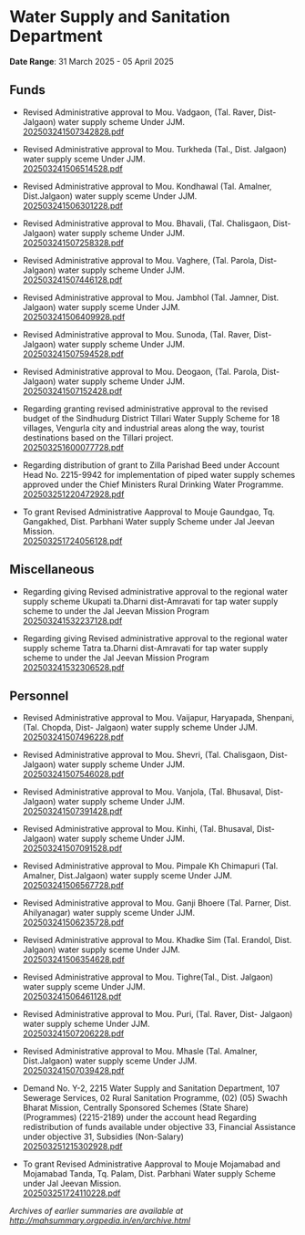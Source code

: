 # Water Supply and Sanitation Department

**Date Range**: 31 March 2025 - 05 April 2025


## Funds
- Revised Administrative approval to Mou. Vadgaon, (Tal. Raver, Dist- Jalgaon) water supply scheme Under JJM.\
  [202503241507342828.pdf](https://gr.maharashtra.gov.in/Site/Upload/Government%20Resolutions/English/202503241507342828.pdf)

- Revised Administrative approval to Mou. Turkheda (Tal., Dist. Jalgaon) water supply sceme Under JJM.\
  [202503241506514528.pdf](https://gr.maharashtra.gov.in/Site/Upload/Government%20Resolutions/English/202503241506514528.pdf)

- Revised Administrative approval to Mou. Kondhawal (Tal. Amalner, Dist.Jalgaon) water supply sceme Under JJM.\
  [202503241506301228.pdf](https://gr.maharashtra.gov.in/Site/Upload/Government%20Resolutions/English/202503241506301228.pdf)

- Revised Administrative approval to Mou. Bhavali, (Tal. Chalisgaon, Dist- Jalgaon) water supply scheme Under JJM.\
  [202503241507258328.pdf](https://gr.maharashtra.gov.in/Site/Upload/Government%20Resolutions/English/202503241507258328.pdf)

- Revised Administrative approval to Mou. Vaghere, (Tal. Parola, Dist- Jalgaon) water supply scheme Under JJM.\
  [202503241507446128.pdf](https://gr.maharashtra.gov.in/Site/Upload/Government%20Resolutions/English/202503241507446128.pdf)

- Revised Administrative approval to Mou. Jambhol (Tal. Jamner, Dist. Jalgaon) water supply sceme Under JJM.\
  [202503241506409928.pdf](https://gr.maharashtra.gov.in/Site/Upload/Government%20Resolutions/English/202503241506409928.pdf)

- Revised Administrative approval to Mou. Sunoda, (Tal. Raver, Dist- Jalgaon) water supply scheme Under JJM.\
  [202503241507594528.pdf](https://gr.maharashtra.gov.in/Site/Upload/Government%20Resolutions/English/202503241507594528.pdf)

- Revised Administrative approval to Mou. Deogaon, (Tal. Parola, Dist- Jalgaon) water supply scheme Under JJM.\
  [202503241507152428.pdf](https://gr.maharashtra.gov.in/Site/Upload/Government%20Resolutions/English/202503241507152428.pdf)

- Regarding granting revised administrative approval to the revised budget of the Sindhudurg District Tillari Water Supply Scheme for 18 villages, Vengurla city and industrial areas along the way, tourist destinations based on the Tillari project.\
  [202503251600077728.pdf](https://gr.maharashtra.gov.in/Site/Upload/Government%20Resolutions/English/202503251600077728.pdf)

- Regarding distribution of grant to Zilla Parishad Beed under Account Head No. 2215-9942 for implementation of piped water supply schemes approved under the Chief Ministers Rural Drinking Water Programme.\
  [202503251220472928.pdf](https://gr.maharashtra.gov.in/Site/Upload/Government%20Resolutions/English/202503251220472928.pdf)

- To grant Revised Administrative Aapproval to Mouje Gaundgao, Tq. Gangakhed, Dist. Parbhani Water supply Scheme under Jal Jeevan Mission.\
  [202503251724056128.pdf](https://gr.maharashtra.gov.in/Site/Upload/Government%20Resolutions/English/202503251724056128.pdf)

## Miscellaneous
- Regarding giving Revised administrative approval to the regional water supply scheme Ukupati  ta.Dharni  dist-Amravati  for tap water supply scheme to under the Jal Jeevan Mission Program\
  [202503241532237128.pdf](https://gr.maharashtra.gov.in/Site/Upload/Government%20Resolutions/English/202503241532237128.pdf)

- Regarding giving Revised administrative approval to the regional water supply scheme Tatra  ta.Dharni  dist-Amravati  for tap water supply scheme to under the Jal Jeevan Mission Program\
  [202503241532306528.pdf](https://gr.maharashtra.gov.in/Site/Upload/Government%20Resolutions/English/202503241532306528.pdf)

## Personnel
- Revised Administrative approval to Mou. Vaijapur, Haryapada, Shenpani, (Tal. Chopda, Dist- Jalgaon) water supply scheme Under JJM.\
  [202503241507496228.pdf](https://gr.maharashtra.gov.in/Site/Upload/Government%20Resolutions/English/202503241507496228.pdf)

- Revised Administrative approval to Mou. Shevri, (Tal. Chalisgaon, Dist- Jalgaon) water supply scheme Under JJM.\
  [202503241507546028.pdf](https://gr.maharashtra.gov.in/Site/Upload/Government%20Resolutions/English/202503241507546028.pdf)

- Revised Administrative approval to Mou. Vanjola, (Tal. Bhusaval, Dist- Jalgaon) water supply scheme Under JJM.\
  [202503241507391428.pdf](https://gr.maharashtra.gov.in/Site/Upload/Government%20Resolutions/English/202503241507391428.pdf)

- Revised Administrative approval to Mou. Kinhi, (Tal. Bhusaval, Dist- Jalgaon) water supply scheme Under JJM.\
  [202503241507091528.pdf](https://gr.maharashtra.gov.in/Site/Upload/Government%20Resolutions/English/202503241507091528.pdf)

- Revised Administrative approval to Mou. Pimpale Kh  Chimapuri (Tal. Amalner, Dist.Jalgaon) water supply sceme Under JJM.\
  [202503241506567728.pdf](https://gr.maharashtra.gov.in/Site/Upload/Government%20Resolutions/English/202503241506567728.pdf)

- Revised Administrative approval to Mou. Ganji Bhoere (Tal. Parner, Dist. Ahilyanagar) water supply sceme Under JJM.\
  [202503241506235728.pdf](https://gr.maharashtra.gov.in/Site/Upload/Government%20Resolutions/English/202503241506235728.pdf)

- Revised Administrative approval to Mou. Khadke Sim (Tal. Erandol, Dist. Jalgaon) water supply sceme Under JJM.\
  [202503241506354628.pdf](https://gr.maharashtra.gov.in/Site/Upload/Government%20Resolutions/English/202503241506354628.pdf)

- Revised Administrative approval to Mou. Tighre(Tal., Dist. Jalgaon) water supply sceme Under JJM.\
  [202503241506461128.pdf](https://gr.maharashtra.gov.in/Site/Upload/Government%20Resolutions/English/202503241506461128.pdf)

- Revised Administrative approval to Mou. Puri, (Tal. Raver, Dist- Jalgaon) water supply scheme Under JJM.\
  [202503241507206228.pdf](https://gr.maharashtra.gov.in/Site/Upload/Government%20Resolutions/English/202503241507206228.pdf)

- Revised Administrative approval to Mou. Mhasle (Tal. Amalner, Dist.Jalgaon) water supply sceme Under JJM.\
  [202503241507039428.pdf](https://gr.maharashtra.gov.in/Site/Upload/Government%20Resolutions/English/202503241507039428.pdf)

- Demand No. Y-2, 2215 Water Supply and Sanitation Department, 107 Sewerage Services, 02 Rural Sanitation Programme, (02) (05) Swachh Bharat Mission, Centrally Sponsored Schemes (State Share) (Programmes) (2215-2189) under the account head Regarding redistribution of funds available under objective 33, Financial Assistance under objective 31, Subsidies (Non-Salary)\
  [202503251215302928.pdf](https://gr.maharashtra.gov.in/Site/Upload/Government%20Resolutions/English/202503251215302928....pdf)

- To grant Revised Administrative Aapproval to Mouje Mojamabad and Mojamabad Tanda, Tq. Palam, Dist. Parbhani Water supply Scheme under Jal Jeevan Mission.\
  [202503251724110228.pdf](https://gr.maharashtra.gov.in/Site/Upload/Government%20Resolutions/English/202503251724110228.pdf)


*Archives of earlier summaries are available at http://mahsummary.orgpedia.in/en/archive.html*